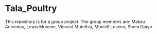 # Tala_Poultry
This repository is for a group project. The group members are: 
Makau Ancentus, Lewis Munene, Vincent Mutethia, Montell Luseno, Shem Opiyo
